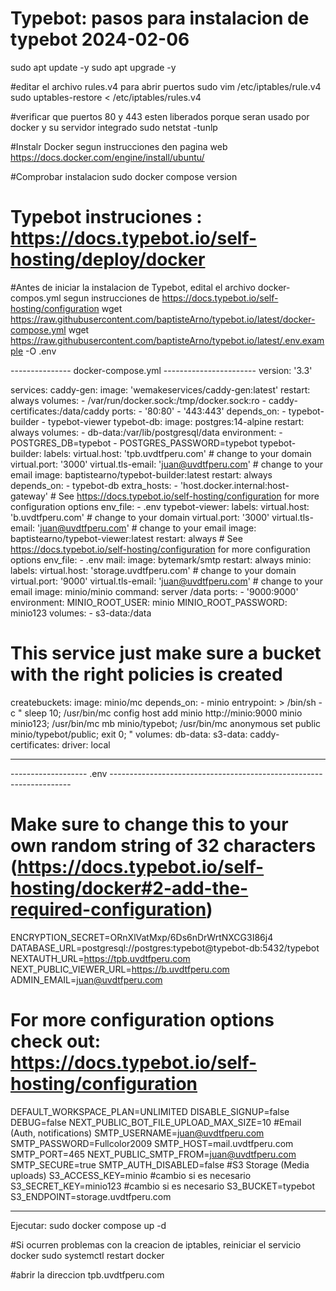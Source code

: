 # Typebot: pasos para instalacion de typebot 2024-02-06
  sudo apt update -y
  sudo apt upgrade -y

#editar el archivo rules.v4 para abrir puertos
  sudo vim /etc/iptables/rule.v4
  sudo uptables-restore < /etc/iptables/rules.v4

#verificar que puertos 80 y 443 esten liberados porque seran usado por docker y su servidor integrado
  sudo netstat -tunlp

#Instalr Docker segun instrucciones den pagina web https://docs.docker.com/engine/install/ubuntu/

#Comprobar instalacion
  sudo docker compose version

# Typebot instruciones : https://docs.typebot.io/self-hosting/deploy/docker
#Antes de iniciar la instalacion de Typebot, edital el archivo docker-compos.yml segun instrucciones de https://docs.typebot.io/self-hosting/configuration
   wget https://raw.githubusercontent.com/baptisteArno/typebot.io/latest/docker-compose.yml
   wget https://raw.githubusercontent.com/baptisteArno/typebot.io/latest/.env.example -O .env

--------------- docker-compose.yml -----------------------
version: '3.3'

services:
  caddy-gen:
    image: 'wemakeservices/caddy-gen:latest'
    restart: always
    volumes:
      - /var/run/docker.sock:/tmp/docker.sock:ro
      - caddy-certificates:/data/caddy
    ports:
      - '80:80'
      - '443:443'
    depends_on:
      - typebot-builder
      - typebot-viewer
  typebot-db:
    image: postgres:14-alpine
    restart: always
    volumes:
      - db-data:/var/lib/postgresql/data
    environment:
      - POSTGRES_DB=typebot
      - POSTGRES_PASSWORD=typebot
  typebot-builder:
    labels:
      virtual.host: 'tpb.uvdtfperu.com' # change to your domain
      virtual.port: '3000'
      virtual.tls-email: 'juan@uvdtfperu.com' # change to your email
    image: baptistearno/typebot-builder:latest
    restart: always
    depends_on:
      - typebot-db
    extra_hosts:
      - 'host.docker.internal:host-gateway'
    # See https://docs.typebot.io/self-hosting/configuration for more configuration options
    env_file:
      - .env
  typebot-viewer:
    labels:
      virtual.host: 'b.uvdtfperu.com' # change to your domain
      virtual.port: '3000'
      virtual.tls-email: 'juan@uvdtfperu.com' # change to your email
    image: baptistearno/typebot-viewer:latest
    restart: always
    # See https://docs.typebot.io/self-hosting/configuration for more configuration options
    env_file:
      - .env
  mail:
    image: bytemark/smtp
    restart: always
  minio:
    labels:
      virtual.host: 'storage.uvdtfperu.com' # change to your domain
      virtual.port: '9000'
      virtual.tls-email: 'juan@uvdtfperu.com' # change to your email
    image: minio/minio
    command: server /data
    ports:
      - '9000:9000'
    environment:
      MINIO_ROOT_USER: minio
      MINIO_ROOT_PASSWORD: minio123
    volumes:
      - s3-data:/data
  # This service just make sure a bucket with the right policies is created
  createbuckets:
    image: minio/mc
    depends_on:
      - minio
    entrypoint: >
      /bin/sh -c "
      sleep 10;
      /usr/bin/mc config host add minio http://minio:9000 minio minio123;
      /usr/bin/mc mb minio/typebot;
      /usr/bin/mc anonymous set public minio/typebot/public;
      exit 0;
      "
volumes:
  db-data:
  s3-data:
  caddy-certificates:
    driver: local

------------------------------------------------------

   
------------------- .env --------------------------------------------------------------------
# Make sure to change this to your own random string of 32 characters (https://docs.typebot.io/self-hosting/docker#2-add-the-required-configuration)
ENCRYPTION_SECRET=ORnXlVatMxp/6Ds6nDrWrtNXCG3I86j4
DATABASE_URL=postgresql://postgres:typebot@typebot-db:5432/typebot
NEXTAUTH_URL=https://tpb.uvdtfperu.com
NEXT_PUBLIC_VIEWER_URL=https://b.uvdtfperu.com
ADMIN_EMAIL=juan@uvdtfperu.com
# For more configuration options check out: https://docs.typebot.io/self-hosting/configuration
DEFAULT_WORKSPACE_PLAN=UNLIMITED
DISABLE_SIGNUP=false
DEBUG=false
NEXT_PUBLIC_BOT_FILE_UPLOAD_MAX_SIZE=10
#Email (Auth, notifications)
SMTP_USERNAME=juan@uvdtfperu.com
SMTP_PASSWORD=Fullcolor2009
SMTP_HOST=mail.uvdtfperu.com
SMTP_PORT=465
NEXT_PUBLIC_SMTP_FROM=juan@uvdtfperu.com
SMTP_SECURE=true
SMTP_AUTH_DISABLED=false
#S3 Storage (Media uploads)
S3_ACCESS_KEY=minio #cambio si es necesario
S3_SECRET_KEY=minio123 #cambio si es necesario
S3_BUCKET=typebot
S3_ENDPOINT=storage.uvdtfperu.com
 
------------------------------------------------------------------------------------
Ejecutar:
sudo docker compose up -d

#Si ocurren problemas con la creacion de iptables, reiniciar el servicio docker
sudo systemctl restart docker

#abrir la direccion tpb.uvdtfperu.com







